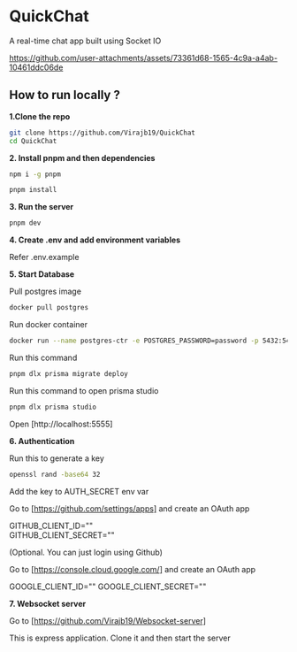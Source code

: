 # QuickChat

A real-time chat app built using Socket IO

https://github.com/user-attachments/assets/73361d68-1565-4c9a-a4ab-10461ddc06de

## How to run locally ?

**1.Clone the repo**

```bash 
git clone https://github.com/Virajb19/QuickChat
cd QuickChat
```
**2. Install pnpm and then dependencies**

```bash 
npm i -g pnpm
```
```bash
pnpm install
```

**3. Run the server**

```bash
pnpm dev
```

**4. Create .env and add environment variables**

Refer .env.example

**5. Start Database**

Pull postgres image

```bash
docker pull postgres
```
Run docker container

```bash
docker run --name postgres-ctr -e POSTGRES_PASSWORD=password -p 5432:5432 -d postgres

```
Run this command

```bash
pnpm dlx prisma migrate deploy
```

Run this command to open prisma studio

```bash
pnpm dlx prisma studio
```
Open [http://localhost:5555]

**6. Authentication**

Run this to generate a key

```bash
openssl rand -base64 32
```

Add the key to AUTH_SECRET env var

Go to [https://github.com/settings/apps] and create an OAuth app

GITHUB_CLIENT_ID=""  
GITHUB_CLIENT_SECRET=""  

(Optional. You can just login using Github)

Go to [https://console.cloud.google.com/] and create an OAuth app

GOOGLE_CLIENT_ID="" GOOGLE_CLIENT_SECRET=""

**7. Websocket server**

Go to [https://github.com/Virajb19/Websocket-server]

This is express application. Clone it and then start the server

